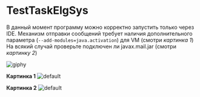 # TestTaskElgSys

В данный момент программу можно корректно запустить только через IDE.
Механизм отправки сообщений требует наличия дополнительного параметра (`--add-modules=java.activation`) для VM (смотри *картинка 1*)
На всякий случай проверьте подключен ли javax.mail.jar (смотри *картинку 2*)

![giphy](https://user-images.githubusercontent.com/31689842/42897012-552b8ca2-8ac7-11e8-953a-e159c3eaf5ba.gif)

**Картинка 1**
![default](https://user-images.githubusercontent.com/31689842/42899666-6c018e24-8acf-11e8-8469-584984de09a1.png)

**Картинка 2**
![default](https://user-images.githubusercontent.com/31689842/42900003-6cd6a1d0-8ad0-11e8-8a2b-1ff003b798ec.png)
